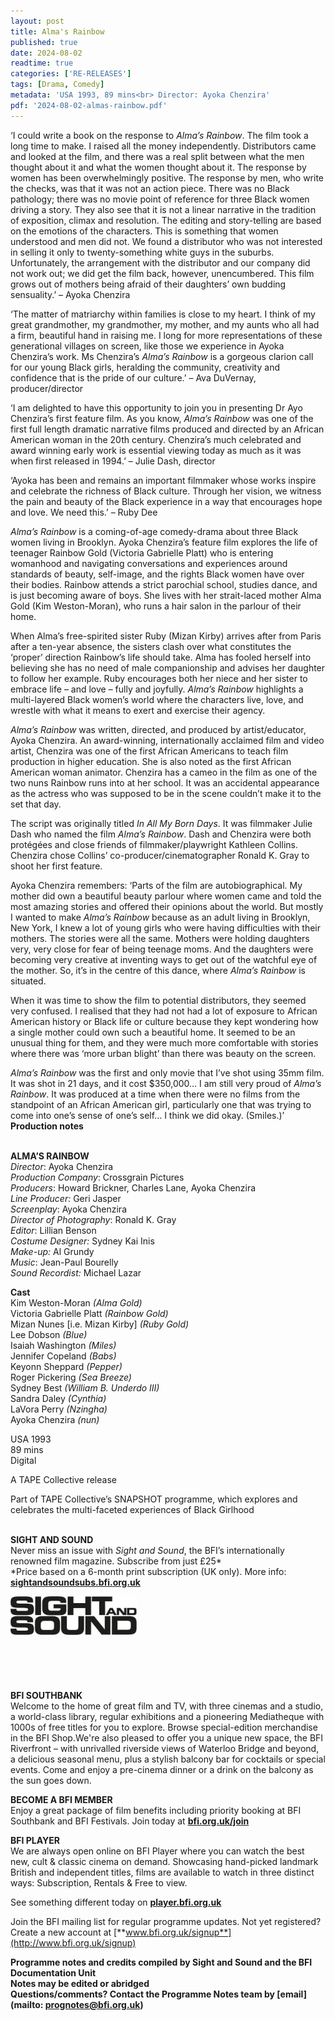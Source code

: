 ```yaml
---
layout: post
title: Alma's Rainbow
published: true
date: 2024-08-02
readtime: true
categories: ['RE-RELEASES']
tags: [Drama, Comedy]
metadata: 'USA 1993, 89 mins<br> Director: Ayoka Chenzira'
pdf: '2024-08-02-almas-rainbow.pdf'
---
```


‘I could write a book on the response to _Alma’s Rainbow_. The film took a long time to make. I raised all the money independently. Distributors came and looked at the film, and there was a real split between what the men thought about it and what the women thought about it. The response by women has been overwhelmingly positive. The response by men, who write the checks, was that it was not an action piece. There was no Black pathology; there was no movie point of reference for three Black women driving a story. They also see that it is not a linear narrative in the tradition of exposition, climax and resolution. The editing and story-telling are based on the emotions of the characters. This is something that women understood and men did not. We found a distributor who was not interested in selling it only to twenty-something white guys in the suburbs. Unfortunately, the arrangement with the distributor and our company did not work out; we did get the film back, however, unencumbered. This film grows out of mothers being afraid of their daughters’ own budding sensuality.’ – Ayoka Chenzira

‘The matter of matriarchy within families is close to my heart. I think of my great grandmother, my grandmother, my mother, and my aunts who all had a firm, beautiful hand in raising me. I long for more representations of these generational villages on screen, like those we experience in Ayoka Chenzira’s work. Ms Chenzira’s _Alma’s Rainbow_ is a gorgeous clarion call for our young Black girls, heralding the community, creativity and confidence that is the pride of our culture.’ – Ava DuVernay, producer/director

‘I am delighted to have this opportunity to join you in presenting Dr Ayo Chenzira’s first feature film. As you know, _Alma’s Rainbow_ was one of the first full length dramatic narrative films produced and directed by an African American woman in the 20th century. Chenzira’s much celebrated and award winning early work is essential viewing today as much as it was when first released in 1994.’ – Julie Dash, director

‘Ayoka has been and remains an important filmmaker whose works inspire and celebrate the richness of Black culture. Through her vision, we witness the pain and beauty of the Black experience in a way that encourages hope and love. We need this.’ – Ruby Dee

_Alma’s Rainbow_ is a coming-of-age comedy-drama about three Black women living in Brooklyn. Ayoka Chenzira’s feature film explores the life of teenager Rainbow Gold (Victoria Gabrielle Platt) who is entering womanhood and navigating conversations and experiences around standards of beauty, self-image, and the rights Black women have over their bodies. Rainbow attends a strict parochial school, studies dance, and is just becoming aware of boys. She lives with her strait-laced mother Alma Gold (Kim Weston-Moran), who runs a hair salon in the parlour of their home.

When Alma’s free-spirited sister Ruby (Mizan Kirby) arrives after from Paris after a ten-year absence, the sisters clash over what constitutes the ‘proper’ direction Rainbow’s life should take. Alma has fooled herself into believing she has no need of male companionship and advises her daughter to follow her example. Ruby encourages both her niece and her sister to embrace life – and love – fully and joyfully. _Alma’s Rainbow_ highlights a multi-layered Black women’s world where the characters live, love, and wrestle with what it means to exert and exercise their agency.

_Alma’s Rainbow_ was written, directed, and produced by artist/educator, Ayoka Chenzira. An award-winning, internationally acclaimed film and video artist, Chenzira was one of the first African Americans to teach film production in higher education. She is also noted as the first African American woman animator. Chenzira has a cameo in the film as one of the two nuns Rainbow runs into at her school. It was an accidental appearance as the actress who was supposed to be in the scene couldn’t make it to the set that day.

The script was originally titled _In All My Born Days_. It was filmmaker Julie Dash who named the film _Alma’s Rainbow_. Dash and Chenzira were both protégées and close friends of filmmaker/playwright Kathleen Collins. Chenzira chose Collins’ co-producer/cinematographer Ronald K. Gray to shoot her first feature.

Ayoka Chenzira remembers: ‘Parts of the film are autobiographical. My mother did own a beautiful beauty parlour where women came and told the most amazing stories and offered their opinions about the world. But mostly I wanted to make _Alma’s Rainbow_ because as an adult living in Brooklyn, New York, I knew a lot of young girls who were having difficulties with their mothers. The stories were all the same. Mothers were holding daughters very, very close for fear of being teenage moms. And the daughters were becoming very creative at inventing ways to get out of the watchful eye of the mother. So, it’s in the centre of this dance, where _Alma’s Rainbow_ is situated.

When it was time to show the film to potential distributors, they seemed very confused. I realised that they had not had a lot of exposure to African American history or Black life or culture because they kept wondering how a single mother could own such a beautiful home. It seemed to be an unusual thing for them, and they were much more comfortable with stories where there was ‘more urban blight’ than there was beauty on the screen.

_Alma’s Rainbow_ was the first and only movie that I’ve shot using 35mm film. It was shot in 21 days, and it cost $350,000… I am still very proud of _Alma’s Rainbow_. It was produced at a time when there were no films from the standpoint of an African American girl, particularly one that was trying to come into one’s sense of one’s self… I think we did okay. (Smiles.)’  
**Production notes**
<br><br>

**ALMA’S RAINBOW**  
_Director_: Ayoka Chenzira  
_Production Company_: Crossgrain Pictures  
_Producers_: Howard Brickner, Charles Lane,  Ayoka Chenzira  
_Line Producer:_ Geri Jasper  
_Screenplay_: Ayoka Chenzira  
_Director of Photography_: Ronald K. Gray  
_Editor_: Lillian Benson  
_Costume Designer:_ Sydney Kai Inis  
_Make-up:_ Al Grundy  
_Music_: Jean-Paul Bourelly  
_Sound Recordist:_ Michael Lazar

**Cast**  
Kim Weston-Moran _(Alma Gold)_  
Victoria Gabrielle Platt _(Rainbow Gold)_  
Mizan Nunes [i.e. Mizan Kirby] _(Ruby Gold)_  
Lee Dobson _(Blue)_  
Isaiah Washington _(Miles)_  
Jennifer Copeland _(Babs)_  
Keyonn Sheppard _(Pepper)_  
Roger Pickering _(Sea Breeze)_  
Sydney Best _(William B. Underdo III)_  
Sandra Daley _(Cynthia)_  
LaVora Perry _(Nzingha)_  
Ayoka Chenzira _(nun)_

USA 1993  
89 mins  
Digital

A TAPE Collective release

Part of TAPE Collective’s SNAPSHOT programme, which explores and celebrates the multi-faceted experiences of Black Girlhood
<br><br>

**SIGHT AND SOUND**<br>
Never miss an issue with _Sight and Sound_, the BFI’s internationally renowned film magazine. Subscribe from just £25*<br>
*Price based on a 6-month print subscription (UK only). More info: [**sightandsoundsubs.bfi.org.uk**](https://sightandsoundsubs.bfi.org.uk/subscribe)

<img style="float: left;" src="/img/sight-and-sound.jpg" width="40%" height="40%"><br><br><br><br><br><br><br><br>

**BFI SOUTHBANK**  
Welcome to the home of great film and TV, with three cinemas and a studio, a world-class library, regular exhibitions and a pioneering Mediatheque with 1000s of free titles for you to explore. Browse special-edition merchandise in the BFI Shop.We&#39;re also pleased to offer you a unique new space, the BFI Riverfront – with unrivalled riverside views of Waterloo Bridge and beyond, a delicious seasonal menu, plus a stylish balcony bar for cocktails or special events. Come and enjoy a pre-cinema dinner or a drink on the balcony as the sun goes down.  

**BECOME A BFI MEMBER**  
Enjoy a great package of film benefits including priority booking at BFI Southbank and BFI Festivals. Join today at [**bfi.org.uk/join**](http://www.bfi.org.uk/join)  

**BFI PLAYER**  
 We are always open online on BFI Player where you can watch the best new, cult &amp; classic cinema on demand. Showcasing hand-picked landmark British and independent titles, films are available to watch in three distinct ways: Subscription, Rentals &amp; Free to view.  

See something different today on [**player.bfi.org.uk**](https://player.bfi.org.uk)  

Join the BFI mailing list for regular programme updates. Not yet registered? Create a new account at [**www.bfi.org.uk/signup**](http://www.bfi.org.uk/signup)

**Programme notes and credits compiled by Sight and Sound and the BFI Documentation Unit  
Notes may be edited or abridged  
Questions/comments? Contact the Programme Notes team by [email](mailto: prognotes@bfi.org.uk)**

<!--stackedit_data:
eyJoaXN0b3J5IjpbLTcyMzQ2Nzk4Nl19
-->
